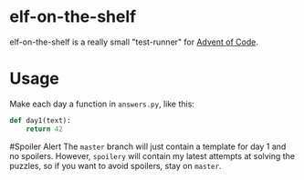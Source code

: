# elf-on-the-shelf
elf-on-the-shelf is a really small "test-runner" for [Advent of Code](http://adventofcode.com/). 

# Usage
Make each day a function in `answers.py`, like this:
```python
def day1(text):
    return 42
```

#Spoiler Alert
The `master` branch will just contain a template for day 1 and no spoilers. However, `spoilery` will contain my latest attempts at solving the puzzles, so if you want to avoid spoilers, stay on `master`.

